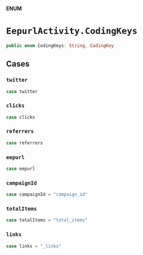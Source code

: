 **ENUM**

# `EepurlActivity.CodingKeys`

```swift
public enum CodingKeys: String, CodingKey
```

## Cases
### `twitter`

```swift
case twitter
```

### `clicks`

```swift
case clicks
```

### `referrers`

```swift
case referrers
```

### `eepurl`

```swift
case eepurl
```

### `campaignId`

```swift
case campaignId = "campaign_id"
```

### `totalItems`

```swift
case totalItems = "total_items"
```

### `links`

```swift
case links = "_links"
```
